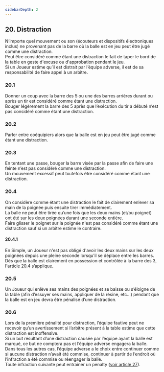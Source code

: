 ```yaml
---
sidebarDepth: 2
---
```


## 20. Distraction
N’importe quel mouvement ou son (écouteurs et dispositifs électroniques inclus) ne provenant pas de la barre où la balle est en jeu peut être jugé comme une distraction. <br>
Peut être considéré comme étant une distraction le fait de taper le bord de la table en geste d'excuse ou d'approbation pendant le jeu. <br>
Si un Joueur estime qu’il est distrait par l’équipe adverse, il est de sa responsabilité de faire appel à un arbitre.

### 20.1
Donner un coup avec la barre des 5 ou une des barres arrières durant ou après un tir est considéré comme étant une distraction. <br>
Bouger légèrement la barre des 5 après que l’exécution du tir a débuté n’est pas considéré comme étant une distraction.

### 20.2
Parler entre coéquipiers alors que la balle est en jeu peut être jugé comme étant une distraction.

### 20.3
En tentant une passe, bouger la barre visée par la passe afin de faire une feinte n’est pas considéré comme une distraction. <br>
Un mouvement excessif peut toutefois être considéré comme étant une distraction.

### 20.4
On considère comme étant une distraction le fait de clairement enlever sa main de la poignée puis ensuite tirer immédiatement. <br>La balle ne peut être tirée qu’une fois que les deux mains (et/ou poignet) ont été sur les deux poignées durant une seconde entière. <br>
Faire glisser le poignet sur la poignée n'est pas considéré comme étant une distraction sauf si un arbitre estime le contraire.

#### 20.4.1
En Simple, un Joueur n'est pas obligé d'avoir les deux mains sur les deux poignées depuis une pleine seconde lorsqu'il se déplace entre les barres. <br>
Dès que la balle est clairement en possession et contrôlée à la barre des 3, l'article 20.4 s’applique.

### 20.5
Un Joueur qui enlève ses mains des poignées et se baisse ou s’éloigne de la table (afin d’essuyer ses mains, appliquer de la résine, etc…) pendant que la balle est en jeu devra être pénalisé d’une distraction.

### 20.6
Lors de la première pénalité pour distraction, l’équipe fautive peut ne recevoir qu’un avertissement si l’arbitre présent à la table estime que cette distraction est inoffensive. <br>
Si un but résultant d’une distraction causée par l’équipe ayant la balle est marqué, ce but ne comptera pas et l’équipe adverse engagera la balle. <br>
Dans tous les autres cas, l’équipe adverse a le choix entre continuer comme si aucune distraction n’avait été commise, continuer à partir de l’endroit où l’infraction a été commise ou réengager la balle. <br>
Toute infraction suivante peut entraîner un penalty ([voir article 27](/rules/penalty.md)).